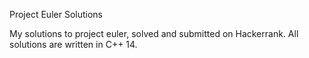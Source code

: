 Project Euler Solutions

My solutions to project euler, solved and submitted on Hackerrank.
All solutions are written in C++ 14.
